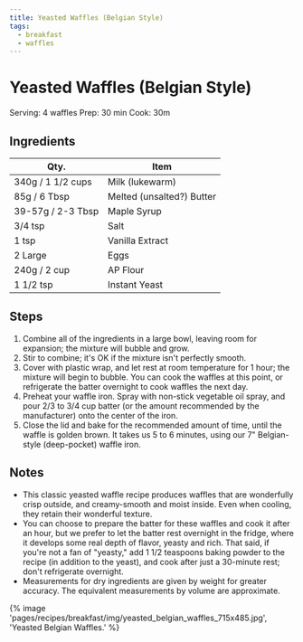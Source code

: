 ```yaml
---
title: Yeasted Waffles (Belgian Style)
tags:
  - breakfast
  - waffles
---
```


# Yeasted Waffles (Belgian Style)

Serving: 4 waffles
Prep: 30 min
Cook: 30m

## Ingredients

| Qty.              | Item                      |
| ----------------- | ------------------------- |
| 340g / 1 1/2 cups | Milk (lukewarm)           |
| 85g / 6 Tbsp      | Melted (unsalted?) Butter |
| 39-57g / 2-3 Tbsp | Maple Syrup               |
| 3/4 tsp           | Salt                      |
| 1 tsp             | Vanilla Extract           |
| 2 Large           | Eggs                      |
| 240g / 2 cup      | AP Flour                  |
| 1 1/2 tsp         | Instant Yeast             |

## Steps

1.  Combine all of the ingredients in a large bowl, leaving room for expansion;
    the mixture will bubble and grow.
2.  Stir to combine; it's OK if the mixture isn't perfectly smooth.
3.  Cover with plastic wrap, and let rest at room temperature for 1 hour; the
    mixture will begin to bubble. You can cook the waffles at this point, or
    refrigerate the batter overnight to cook waffles the next day.
4.  Preheat your waffle iron. Spray with non-stick vegetable oil spray, and
    pour 2/3 to 3/4 cup batter (or the amount recommended by the manufacturer)
    onto the center of the iron.
5.  Close the lid and bake for the recommended amount of time, until the waffle
    is golden brown. It takes us 5 to 6 minutes, using our 7" Belgian-style
    (deep-pocket) waffle iron.

## Notes

- This classic yeasted waffle recipe produces waffles that are wonderfully
  crisp outside, and creamy-smooth and moist inside. Even when cooling, they
  retain their wonderful texture.
- You can choose to prepare the batter for these waffles and cook it after an
  hour, but we prefer to let the batter rest overnight in the fridge, where it
  develops some real depth of flavor, yeasty and rich. That said, if you're not
  a fan of "yeasty," add 1 1/2 teaspoons baking powder to the recipe (in
  addition to the yeast), and cook after just a 30-minute rest; don't
  refrigerate overnight.
- Measurements for dry ingredients are given by weight for greater accuracy.
  The equivalent measurements by volume are approximate.

{% image
  'pages/recipes/breakfast/img/yeasted_belgian_waffles_715x485.jpg',
  'Yeasted Belgian Waffles.'
%}
